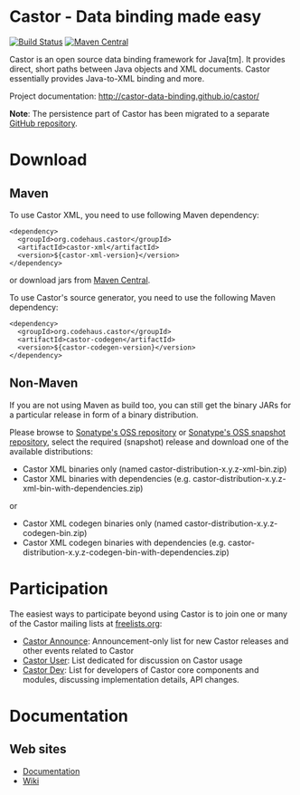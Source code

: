 # Castor - Data binding made easy

[![Build Status](https://travis-ci.org/castor-data-binding/castor.svg?branch=master)](https://travis-ci.org/castor-data-binding/castor) [![Maven Central](https://maven-badges.herokuapp.com/maven-central/org.codehaus.castor/castor-xml/badge.png)](https://maven-badges.herokuapp.com/maven-central/org.codehaus.castor/castor-xml)

Castor is an open source data binding framework for Java[tm]. It provides direct, short paths 
between Java objects and XML documents. Castor essentially provides Java-to-XML binding and more.

Project documentation:
http://castor-data-binding.github.io/castor/

**Note**: The persistence part of Castor has been migrated to a separate [GitHub repository](https://github.com/castor-data-binding/castor-jdo.git).

# Download

## Maven

To use Castor XML, you need to use following Maven dependency:

```
<dependency>
  <groupId>org.codehaus.castor</groupId>
  <artifactId>castor-xml</artifactId>
  <version>${castor-xml-version}</version>
</dependency>
```

or download jars from [Maven Central](http://repo1.maven.org/maven2/org/codehaus/castor/).

To use Castor's source generator, you need to use the following Maven dependency:

```
<dependency>
  <groupId>org.codehaus.castor</groupId>
  <artifactId>castor-codegen</artifactId>
  <version>${castor-codegen-version}</version>
</dependency>
```

## Non-Maven

If you are not using Maven as build too, you can still get the binary JARs for a particular release in form of a binary distribution.

Please browse to [Sonatype's OSS repository](https://oss.sonatype.org/content/groups/public/org/codehaus/castor/castor-distribution) or [Sonatype's OSS snapshot repository](https://oss.sonatype.org/content/groups/public/org/codehaus/castor/castor-distribution/), select the required (snapshot) release and download one of the available distributions:

* Castor XML binaries only (named castor-distribution-x.y.z-xml-bin.zip)
* Castor XML binaries with dependencies (e.g. castor-distribution-x.y.z-xml-bin-with-dependencies.zip)

or 

* Castor XML codegen binaries only (named castor-distribution-x.y.z-codegen-bin.zip)
* Castor XML codegen binaries with dependencies (e.g. castor-distribution-x.y.z-codegen-bin-with-dependencies.zip)


# Participation

The easiest ways to participate beyond using Castor is to join one or many of the Castor mailing lists at [freelists.org](http://www.freelists.org):

* [Castor Announce](http://www.freelists.org/list/castor.announce): Announcement-only list for new Castor releases and other events related to Castor
* [Castor User](http://www.freelists.org/list/castor.user): List dedicated for discussion on Castor usage
* [Castor Dev](http://www.freelists.org/list/castor.dev): List for developers of Castor core components and modules, discussing implementation details, API changes.

# Documentation

## Web sites

* [Documentation](http://castor-data-binding.github.io/castor/main/index.html)
* [Wiki](https://github.com/castor-data-binding/castor/wiki)

